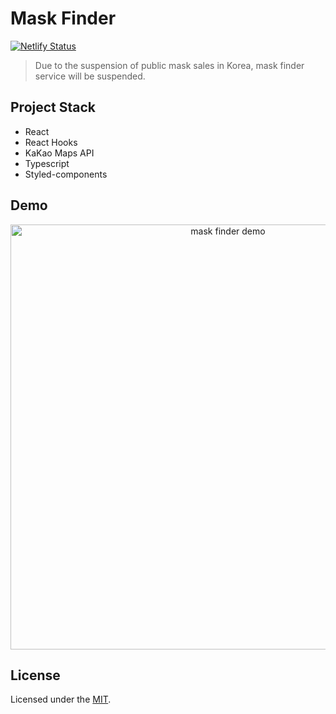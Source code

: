 # Mask Finder

[![Netlify Status](https://api.netlify.com/api/v1/badges/cfefe2c8-63a2-4ea5-b773-e213fb1a70fa/deploy-status)](https://app.netlify.com/sites/mask-finder/deploys)

> Due to the suspension of public mask sales in Korea, mask finder service will be suspended.

## Project Stack

- React
- React Hooks
- KaKao Maps API
- Typescript
- Styled-components

## Demo

<p align="center">
  <img src="./src/app/assets/images/mask-finder-demo.png" alt="mask finder demo" width="680">
</p>

## License

Licensed under the [MIT](./LICENSE).

